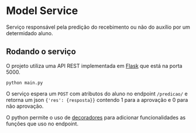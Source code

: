 # Model Service

Serviço responsável pela predição do recebimento ou não do auxílio por um determidado aluno.

## Rodando o serviço

O projeto utiliza uma API REST implementada em [Flask](https://flask.palletsprojects.com/en/2.0.x/) que está na porta 5000.

```
python main.py
```

O serviço espera um `POST` com atributos do aluno no endpoint `/predicao/` e retorna um json `{'res': {resposta}}` contendo 1 para a aprovação e 0 para não aprovação.

O python permite o uso de [decoradores](https://flask.palletsprojects.com/en/latest/patterns/viewdecorators/) para adicionar funcionalidades as funções que uso no endpoint.
